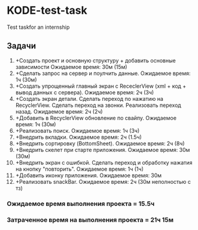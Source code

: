 # KODE-test-task
Test taskfor an internship
## Задачи
1) +Создать проект и основную структуру + добавить основные зависимости Ожидаемое время: 30м (15м) <br>
2) +Сделать запрос на сервер и поулчить данные. Ожидаемое время: 1ч (30м) <br>
3) +Создать упрощенный главный экран с RececlerView (xml + код + вывод данных с сервера). Ожидаемое время: 2ч (3ч) <br>
4) +Создать экран детали. Сделать переход по нажатию на RecyclerView. Сделать переход на звонки. Реализовать переход назад. Ожидаемое время: 2ч (2ч) <br>
5) +Добавить в RecyclerView обновление по свайпу. Ожидаемое время: 1ч (30м) <br>
6) +Реализовать поиск. Ожидаемое время: 1ч (3ч) <br>
7) +Внедрить вкладки. Ожидаемое время: 2ч (1.5ч) <br>
8) +Внедрить сортировку (BottomSheet). Ожидаемое время: 2ч (8ч) <br>
9) +Внедрить скелет при старте приложения. Ожидаемое время: 30м (30м) <br>
10) +Внедрить экран с ошибкой. Сделать переход и обработку нажатия на кнопку "повторить". Ожидаемое время: 1ч (1ч) <br>
11) +Добавить иконку приложения. Ожидаемое время: 30м <br>
12) +Реализовать snackBar. Ожидаемое время: 2ч (30м неполностью с тз) <br> 

### Ожидаемое время выполнения проекта = 15.5ч
### Затраченное время на выполнения проекта = 21ч 15м
